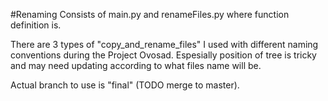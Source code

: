 #Renaming
Consists of main.py and renameFiles.py where function definition is.

There are 3 types of "copy_and_rename_files" I used with different naming conventions during the Project Ovosad. Espesially position of tree is tricky and may need updating according to what files name will be.

Actual branch to use is "final" (TODO merge to master).

